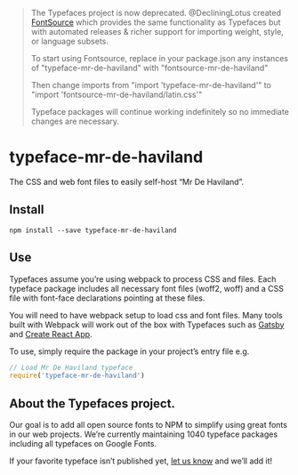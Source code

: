 >The Typefaces project is now deprecated. @DecliningLotus created
[FontSource](https://github.com/fontsource/fontsource) which provides the
same functionality as Typefaces but with automated releases & richer
support for importing weight, style, or language subsets.
>
>To start using Fontsource, replace in your package.json any instances of
"typeface-mr-de-haviland" with "fontsource-mr-de-haviland"
>
> Then change imports from "import 'typeface-mr-de-haviland'" to "import 'fontsource-mr-de-haviland/latin.css'"
>
>Typeface packages will continue working indefinitely so no immediate
>changes are necessary.

# typeface-mr-de-haviland

The CSS and web font files to easily self-host “Mr De Haviland”.

## Install

`npm install --save typeface-mr-de-haviland`

## Use

Typefaces assume you’re using webpack to process CSS and files. Each typeface
package includes all necessary font files (woff2, woff) and a CSS file with
font-face declarations pointing at these files.

You will need to have webpack setup to load css and font files. Many tools built
with Webpack will work out of the box with Typefaces such as [Gatsby](https://github.com/gatsbyjs/gatsby)
and [Create React App](https://github.com/facebookincubator/create-react-app).

To use, simply require the package in your project’s entry file e.g.

```javascript
// Load Mr De Haviland typeface
require('typeface-mr-de-haviland')
```

## About the Typefaces project.

Our goal is to add all open source fonts to NPM to simplify using great fonts in
our web projects. We’re currently maintaining 1040 typeface packages
including all typefaces on Google Fonts.

If your favorite typeface isn’t published yet, [let us know](https://github.com/KyleAMathews/typefaces)
and we’ll add it!
